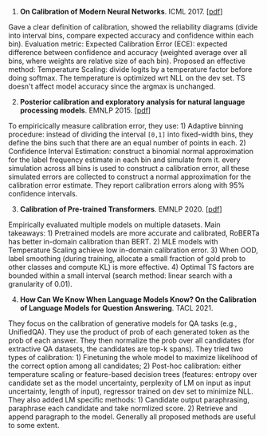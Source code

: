 1. **On Calibration of Modern Neural Networks**. ICML 2017. [[pdf](https://arxiv.org/pdf/1706.04599.pdf)]

Gave a clear definition of calibration, showed the reliability diagrams (divide into interval bins, compare expected accuracy and confidence within each bin). 
Evaluation metric: Expected Calibration Error (ECE): expected difference between confidence and accuracy (weighted average over all bins, where weights are relative size of each bin). 
Proposed an effective method: Temperature Scaling: divide logits by a temperature factor before doing softmax. The temperature is optimized wrt NLL on the dev set. TS doesn't affect model accuracy since the argmax is unchanged.


2. **Posterior calibration and exploratory analysis for natural language
processing models**. EMNLP 2015. [[pdf](https://arxiv.org/pdf/1508.05154.pdf)]

To empiricically measure calibration error, they use: 1) Adaptive binning procedure: instead of dividing the interval `[0,1]` into fixed-width bins, they define the bins such that there are an equal number of points in each. 2) Confidence Interval Estimation: construct a binomial normal approximation for the label frequency estimate in each bin and simulate from it. every simulation across all bins is used to construct a calibration error, all these simulated errors are collected to construct a normal approximation for the calibration error estimate. They report calibration errors along with 95% confidence intervals.


3. **Calibration of Pre-trained Transformers**. EMNLP 2020. [[pdf](https://arxiv.org/pdf/2003.07892.pdf)]

Empirically evaluated multiple models on multiple datasets. Main takeaways: 1) Pretrained models are more accurate and calibrated, RoBERTa has better in-domain calibration than BERT. 2) MLE models with Temperature Scaling achieve low in-domain calibration error. 3) When OOD, label smoothing (during training, allocate a small fraction of gold prob to other classes and compute KL) is more effective. 4) Optimal TS factors are bounded within a small interval (search method: linear search with a granularity of 0.01).


4. **How Can We Know When Language Models Know? On the Calibration of Language Models for Question Answering**. TACL 2021. 

They focus on the calibration of generative models for QA tasks (e.g., UnifiedQA). They use the product of prob of each generated token as the prob of each answer. They then normalize the prob over all candidates (for extractive QA datasets, the candidates are top-k spans). 
They tried two types of calibration: 1) Finetuning the whole model to maximize likelihood of the correct option among all candidates; 2) Post-hoc calibration: either temperature scaling or feature-based decision trees (features: entropy over candidate set as the model uncertainty, perplexity of LM on input as input uncertainty, length of input), regressor trained on dev set to minimize NLL.
They also added LM specific methods: 1) Candidate output paraphrasing, paraphrase each candidate and take normlized score. 2) Retrieve and append paragraph to the model.
Generally all proposed methods are useful to some extent.






























